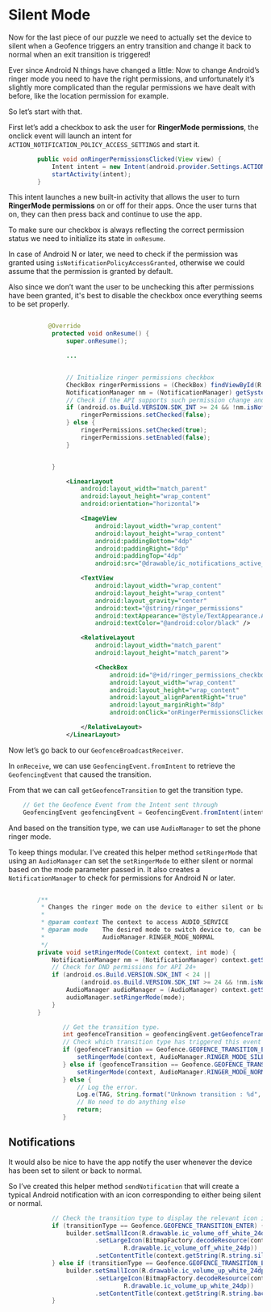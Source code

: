 # Silent Mode

Now for the last piece of our puzzle we need to actually set the device to silent when a Geofence triggers an entry transition and change it back to normal when an exit transition is triggered!

Ever since Android N things have changed a little: Now to change Android’s ringer mode you need to have the right permissions, and unfortunately it’s slightly more complicated than the regular permissions we have dealt with before, like the location permission for example.

So let’s start with that.

First let’s add a checkbox to ask the user for **RingerMode permissions**, the onclick event will launch an intent for ```ACTION_NOTIFICATION_POLICY_ACCESS_SETTINGS``` and start it.


```java
        public void onRingerPermissionsClicked(View view) {
            Intent intent = new Intent(android.provider.Settings.ACTION_NOTIFICATION_POLICY_ACCESS_SETTINGS);
            startActivity(intent);
        }
```

This intent launches a new built-in activity that allows the user to turn **RingerMode permissions** on or off for their apps. Once the user turns that on, they can then press back and continue to use the app.

To make sure our checkbox is always reflecting the correct permission status we need to initialize its state in ```onResume```.

In case of Android N or later, we need to check if the permission was granted using ```isNotificationPolicyAccessGranted```, otherwise we could assume that the permission is granted by default.

Also since we don’t want the user to be unchecking this after permissions have been granted, it's best to disable the checkbox once everything seems to be set properly.


```java

           @Override
            protected void onResume() {
                super.onResume();

                ...


                // Initialize ringer permissions checkbox
                CheckBox ringerPermissions = (CheckBox) findViewById(R.id.ringer_permissions_checkbox);
                NotificationManager nm = (NotificationManager) getSystemService(NOTIFICATION_SERVICE);
                // Check if the API supports such permission change and check if permission is granted
                if (android.os.Build.VERSION.SDK_INT >= 24 && !nm.isNotificationPolicyAccessGranted()) {
                    ringerPermissions.setChecked(false);
                } else {
                    ringerPermissions.setChecked(true);
                    ringerPermissions.setEnabled(false);
                }


            }
```

```xml
                <LinearLayout
                    android:layout_width="match_parent"
                    android:layout_height="wrap_content"
                    android:orientation="horizontal">

                    <ImageView
                        android:layout_width="wrap_content"
                        android:layout_height="wrap_content"
                        android:paddingBottom="4dp"
                        android:paddingRight="8dp"
                        android:paddingTop="4dp"
                        android:src="@drawable/ic_notifications_active_primary_24dp" />

                    <TextView
                        android:layout_width="wrap_content"
                        android:layout_height="wrap_content"
                        android:layout_gravity="center"
                        android:text="@string/ringer_permissions"
                        android:textAppearance="@style/TextAppearance.AppCompat.Medium"
                        android:textColor="@android:color/black" />

                    <RelativeLayout
                        android:layout_width="match_parent"
                        android:layout_height="match_parent">

                        <CheckBox
                            android:id="@+id/ringer_permissions_checkbox"
                            android:layout_width="wrap_content"
                            android:layout_height="wrap_content"
                            android:layout_alignParentRight="true"
                            android:layout_marginRight="8dp"
                            android:onClick="onRingerPermissionsClicked" />

                    </RelativeLayout>
                </LinearLayout>

```

Now let’s go back to our ```GeofenceBroadcastReceiver```.

In ```onReceive```, we can use ```GeofencingEvent.fromIntent``` to retrieve the ```GeofencingEvent``` that caused the transition.

From that we can call ```getGeofenceTransition``` to get the transition type.

```java
    // Get the Geofence Event from the Intent sent through
    GeofencingEvent geofencingEvent = GeofencingEvent.fromIntent(intent);
```

And based on the transition type, we can use ```AudioManager``` to set the phone ringer mode.

To keep things modular. I’ve created this helper method ```setRingerMode``` that using an ```AudioManager``` can set the ```setRingerMode``` to either silent or normal based on the mode parameter passed in. It also creates a ```NotificationManager``` to check for permissions for Android N or later.

```java

        /**
         * Changes the ringer mode on the device to either silent or back to normal
         *
         * @param context The context to access AUDIO_SERVICE
         * @param mode    The desired mode to switch device to, can be AudioManager.RINGER_MODE_SILENT or
         *                AudioManager.RINGER_MODE_NORMAL
         */
        private void setRingerMode(Context context, int mode) {
            NotificationManager nm = (NotificationManager) context.getSystemService(Context.NOTIFICATION_SERVICE);
            // Check for DND permissions for API 24+
            if (android.os.Build.VERSION.SDK_INT < 24 ||
                    (android.os.Build.VERSION.SDK_INT >= 24 && !nm.isNotificationPolicyAccessGranted())) {
                AudioManager audioManager = (AudioManager) context.getSystemService(Context.AUDIO_SERVICE);
                audioManager.setRingerMode(mode);
            }
        }
 ```

 ```java
                // Get the transition type.
                int geofenceTransition = geofencingEvent.getGeofenceTransition();
                // Check which transition type has triggered this event
                if (geofenceTransition == Geofence.GEOFENCE_TRANSITION_ENTER) {
                    setRingerMode(context, AudioManager.RINGER_MODE_SILENT);
                } else if (geofenceTransition == Geofence.GEOFENCE_TRANSITION_EXIT) {
                    setRingerMode(context, AudioManager.RINGER_MODE_NORMAL);
                } else {
                    // Log the error.
                    Log.e(TAG, String.format("Unknown transition : %d", geofenceTransition));
                    // No need to do anything else
                    return;
                }
 ```


## Notifications

It would also be nice to have the app notify the user whenever the device has been set to silent or back to normal.

So I’ve created this helper method ```sendNotification``` that will create a typical Android notification with an icon corresponding to either being silent or normal.

```java
            // Check the transition type to display the relevant icon image
            if (transitionType == Geofence.GEOFENCE_TRANSITION_ENTER) {
                builder.setSmallIcon(R.drawable.ic_volume_off_white_24dp)
                        .setLargeIcon(BitmapFactory.decodeResource(context.getResources(),
                                R.drawable.ic_volume_off_white_24dp))
                        .setContentTitle(context.getString(R.string.silent_mode_activated));
            } else if (transitionType == Geofence.GEOFENCE_TRANSITION_EXIT) {
                builder.setSmallIcon(R.drawable.ic_volume_up_white_24dp)
                        .setLargeIcon(BitmapFactory.decodeResource(context.getResources(),
                                R.drawable.ic_volume_up_white_24dp))
                        .setContentTitle(context.getString(R.string.back_to_normal));
            }

```


